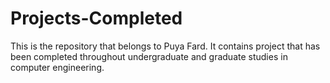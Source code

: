 # Projects-Completed
This is the repository that belongs to Puya Fard. It contains project that has been completed throughout undergraduate and graduate studies in computer engineering. 

